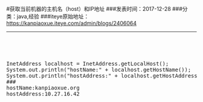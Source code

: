 #获取当前机器的主机名（host）和IP地址
###发表时间：2017-12-28
###分类：java,经验
###iteye原始地址：<a href="https://kanpiaoxue.iteye.com/admin/blogs/2406064" target="_blank">https://kanpiaoxue.iteye.com/admin/blogs/2406064</a>

---

<div class="iteye-blog-content-contain" style="font-size: 14px;"> 
 <p>&nbsp;</p> 
 <p>&nbsp;</p> 
 <pre name="code" class="java">InetAddress localhost = InetAddress.getLocalHost();
System.out.println("hostName:" + localhost.getHostName());
System.out.println("hostAddress:" + localhost.getHostAddress());
###
hostName:kanpiaoxue.org
hostAddress:10.27.16.42</pre> 
 <p>&nbsp;</p> 
 <p>&nbsp;</p> 
</div>